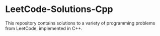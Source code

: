 # LeetCode-Solutions-Cpp
This repository contains solutions to a variety of programming problems from LeetCode, implemented in C++. 
